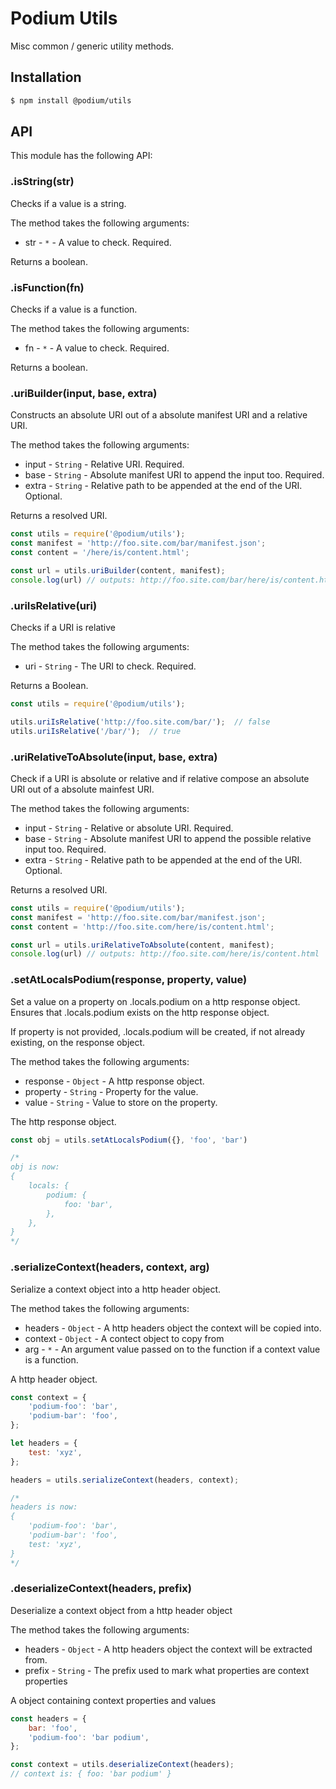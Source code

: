 # Podium Utils

Misc common / generic utility methods.

## Installation

```bash
$ npm install @podium/utils
```

## API

This module has the following API:

### .isString(str)

Checks if a value is a string.

The method takes the following arguments:

 * str - `*` - A value to check. Required.

Returns a boolean.

### .isFunction(fn)

Checks if a value is a function.

The method takes the following arguments:

 * fn - `*` - A value to check. Required.

Returns a boolean.

### .uriBuilder(input, base, extra)

Constructs an absolute URI out of a absolute manifest URI and a relative URI.

The method takes the following arguments:

 * input - `String` - Relative URI. Required.
 * base - `String` - Absolute manifest URI to append the input too. Required.
 * extra - `String` - Relative path to be appended at the end of the URI. Optional.

Returns a resolved URI.

```js
const utils = require('@podium/utils');
const manifest = 'http://foo.site.com/bar/manifest.json';
const content = '/here/is/content.html';

const url = utils.uriBuilder(content, manifest);
console.log(url) // outputs: http://foo.site.com/bar/here/is/content.html
```

### .uriIsRelative(uri)

Checks if a URI is relative

The method takes the following arguments:

 * uri - `String` - The URI to check. Required.

Returns a Boolean.

```js
const utils = require('@podium/utils');

utils.uriIsRelative('http://foo.site.com/bar/');  // false
utils.uriIsRelative('/bar/');  // true
```

### .uriRelativeToAbsolute(input, base, extra)

Check if a URI is absolute or relative and if relative compose an
absolute URI out of a absolute mainfest URI.

The method takes the following arguments:

 * input - `String` - Relative or absolute URI. Required.
 * base - `String` - Absolute manifest URI to append the possible relative input too. Required.
 * extra - `String` - Relative path to be appended at the end of the URI. Optional.

Returns a resolved URI.

```js
const utils = require('@podium/utils');
const manifest = 'http://foo.site.com/bar/manifest.json';
const content = 'http://foo.site.com/here/is/content.html';

const url = utils.uriRelativeToAbsolute(content, manifest);
console.log(url) // outputs: http://foo.site.com/here/is/content.html
```

### .setAtLocalsPodium(response, property, value)

Set a value on a property on .locals.podium on a http response object.
Ensures that .locals.podium exists on the http response object.

If property is not provided, .locals.podium will be created, if not already
existing, on the response object.

The method takes the following arguments:

 * response - `Object` - A http response object.
 * property - `String` - Property for the value.
 * value - `String` - Value to store on the property.

The http response object.

```js
const obj = utils.setAtLocalsPodium({}, 'foo', 'bar')

/*
obj is now:
{
    locals: {
        podium: {
            foo: 'bar',
        },
    },
}
*/
```


### .serializeContext(headers, context, arg)

Serialize a context object into a http header object.

The method takes the following arguments:

 * headers - `Object` - A http headers object the context will be copied into.
 * context - `Object` - A contect object to copy from
 * arg - `*` - An argument value passed on to the function if a context value is a function.

A http header object.

```js
const context = {
    'podium-foo': 'bar',
    'podium-bar': 'foo',
};

let headers = {
    test: 'xyz',
};

headers = utils.serializeContext(headers, context);

/*
headers is now:
{
    'podium-foo': 'bar',
    'podium-bar': 'foo',
    test: 'xyz',
}
*/
```


### .deserializeContext(headers, prefix)

Deserialize a context object from a http header object

The method takes the following arguments:

 * headers - `Object` - A http headers object the context will be extracted from.
 * prefix - `String` - The prefix used to mark what properties are context properties

A object containing context properties and values

```js
const headers = {
    bar: 'foo',
    'podium-foo': 'bar podium',
};

const context = utils.deserializeContext(headers);
// context is: { foo: 'bar podium' }
```

